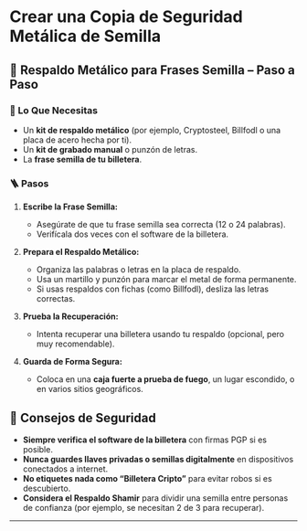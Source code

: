 # Crear una Copia de Seguridad Metálica de Semilla

## 🔩 Respaldo Metálico para Frases Semilla – Paso a Paso

### 🔧 Lo Que Necesitas

* Un **kit de respaldo metálico** (por ejemplo, Cryptosteel, Billfodl o una placa de acero hecha por ti).
* Un **kit de grabado manual** o punzón de letras.
* La **frase semilla de tu billetera**.

### 🪜 Pasos

1. **Escribe la Frase Semilla:**

   * Asegúrate de que tu frase semilla sea correcta (12 o 24 palabras).
   * Verifícala dos veces con el software de la billetera.

2. **Prepara el Respaldo Metálico:**

   * Organiza las palabras o letras en la placa de respaldo.
   * Usa un martillo y punzón para marcar el metal de forma permanente.
   * Si usas respaldos con fichas (como Billfodl), desliza las letras correctas.

3. **Prueba la Recuperación:**

   * Intenta recuperar una billetera usando tu respaldo (opcional, pero muy recomendable).

4. **Guarda de Forma Segura:**

   * Coloca en una **caja fuerte a prueba de fuego**, un lugar escondido, o en varios sitios geográficos.

## 🔐 Consejos de Seguridad

* **Siempre verifica el software de la billetera** con firmas PGP si es posible.
* **Nunca guardes llaves privadas o semillas digitalmente** en dispositivos conectados a internet.
* **No etiquetes nada como “Billetera Cripto”** para evitar robos si es descubierto.
* **Considera el Respaldo Shamir** para dividir una semilla entre personas de confianza (por ejemplo, se necesitan 2 de 3 para recuperar).

___